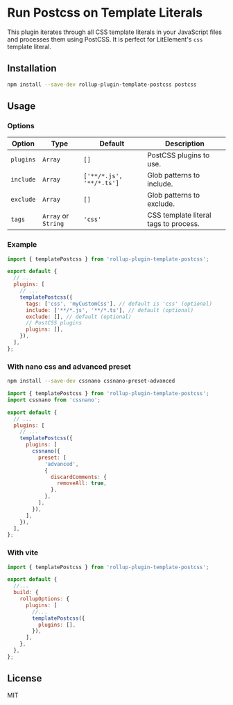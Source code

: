 # Run Postcss on Template Literals

This plugin iterates through all CSS template literals in your JavaScript files and processes them using PostCSS.
It is perfect for LitElement's `css` template literal.

## Installation

```bash
npm install --save-dev rollup-plugin-template-postcss postcss
```

## Usage

### Options

| Option    | Type                | Default                  | Description                           |
| --------- | ------------------- | ------------------------ | ------------------------------------- |
| `plugins` | `Array`             | `[]`                     | PostCSS plugins to use.               |
| `include` | `Array`             | `['**/*.js', '**/*.ts']` | Glob patterns to include.             |
| `exclude` | `Array`             | `[]`                     | Glob patterns to exclude.             |
| `tags`    | `Array` or `String` | `'css'`                  | CSS template literal tags to process. |

### Example

```js
import { templatePostcss } from 'rollup-plugin-template-postcss';

export default {
  // ...
  plugins: [
    // ...
    templatePostcss({
      tags: ['css', 'myCustomCss'], // default is 'css' (optional)
      include: ['**/*.js', '**/*.ts'], // default (optional)
      exclude: [], // default (optional)
      // PostCSS plugins
      plugins: [],
    }),
  ],
};
```

### With nano css and advanced preset

```bash
npm install --save-dev cssnano cssnano-preset-advanced
```

```js
import { templatePostcss } from 'rollup-plugin-template-postcss';
import cssnano from 'cssnano';

export default {
  // ...
  plugins: [
    // ...
    templatePostcss({
      plugins: [
        cssnano({
          preset: [
            'advanced',
            {
              discardComments: {
                removeAll: true,
              },
            },
          ],
        }),
      ],
    }),
  ],
};
```

### With vite

```js
import { templatePostcss } from 'rollup-plugin-template-postcss';

export default {
  //...
  build: {
    rollupOptions: {
      plugins: [
        //...
        templatePostcss({
          plugins: [],
        }),
      ],
    },
  },
};
```

## License

MIT
